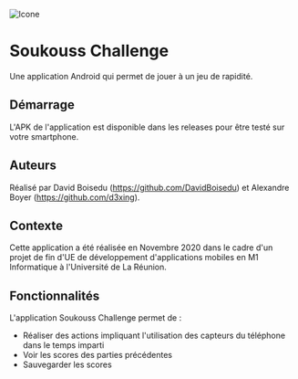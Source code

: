 ![Icone](https://image.noelshack.com/fichiers/2020/48/3/1606327291-g1354.png)
# Soukouss Challenge
Une application Android qui permet de jouer à un jeu de rapidité.

## Démarrage
L'APK de l'application est disponible dans les releases pour être testé sur votre smartphone.

## Auteurs
Réalisé par David Boisedu (https://github.com/DavidBoisedu) et Alexandre Boyer (https://github.com/d3xing).

## Contexte
Cette application a été réalisée en Novembre 2020 dans le cadre d'un projet de fin d'UE de développement d'applications mobiles
en M1 Informatique à l'Université de La Réunion.

## Fonctionnalités
L'application Soukouss Challenge permet de :
* Réaliser des actions impliquant l'utilisation des capteurs du téléphone dans le temps imparti
* Voir les scores des parties précédentes
* Sauvegarder les scores

